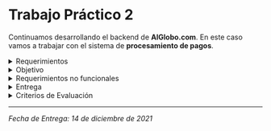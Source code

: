 # Trabajo Práctico 2

Continuamos desarrollando el backend de **AlGlobo.com**. En este caso vamos a trabajar con el sistema de **procesamiento de pagos**.

<details><summary>Requerimientos</summary>

## Requerimientos

El proceso de pagos se compone de la siguiente manera:

- Intervienen 4 entidades: **AlGlobo.com**, el **banco**, la **aerolínea** y el **hotel**.
- Existe una cola de pagos a procesar que se lee desde un archivo.
- AlGlobo.com debe coordinar el pago informando el monto a cobrar a cada entidad de forma concurrente.
- Cada entidad puede aleatoriamente procesar correctamente el cobro o no.
- Si alguna falla, se debe mantener la transaccionalidad y por lo tanto revertir o cancelar apropiadamente.
- Las fallas se guardan en un archivo de fallas para su posterior procesamiento manual. Debe implementarse una utilidad que permita reintentar manualmente cada pedido fallado.
- El sistema de AlGlobo.com es de misión crítica y por lo tanto debe mantener varias réplicas en línea listas para continuar el proceso, aunque solo una de ellas se encuentra activa al mismo tiempo. Para ello utiliza un algoritmo de elección de líder y mantiene sincronizado entre las réplicas la información del la transacción actual.
</details>

<details><summary>Objetivo</summary>

## Objetivo

Deberán implementar un conjunto de aplicaciones en **Rust** que modele el sistema de procesamiento de pagos de **AlGlobo.com**.

Se debe implementar un proceso para cada una de las entidades intervinientes y estas se comunicarán entre sí por sockets.

Se debe poder simular la salida de servicio de cualquiera de los procesos y réplicas de forma aleatoria o voluntaria, mostrando que el sistema en su conjunto sigue funcionando.

</details>

<details><summary>Requerimientos no funcionales</summary>

## Requerimientos no funcionales

Los siguientes son los requerimientos no funcionales para la resolución de los ejercicios:

- El proyecto deberá ser desarrollado en lenguaje Rust, usando las herramientas de la biblioteca estándar.
- No se permite utilizar crates externos, salvo los explícitamente mencionados o autorizados expresamente a pedido por la cátedra.
- El código fuente debe compilarse en la última versión stable del compilador y no se permite utilizar bloques unsafe.
- El código deberá funcionar en ambiente Unix / Linux.
- El programa deberá ejecutarse en la línea de comandos.
- La compilación no debe arrojar warnings del compilador, ni del linter clippy.
- Las funciones y los tipos de datos (struct) deben estar documentadas siguiendo el estándar de cargo doc.
- El código debe formatearse utilizando cargo fmt.
- Cada tipo de dato implementado debe ser colocado en una unidad de compilación (archivo fuente) independiente.
</details>

<details><summary>Entrega</summary>

## Entrega

La resolución del presente proyecto es en grupos de tres integrantes.

La entrega del proyecto comprende lo siguiente:

- **Informe**, se deberá presentar en forma digital (PDF) enviado por correo electrónico a las direcciones: `pdeymon@fi.uba.ar` y `ascarpinelli@fi.uba.ar`.
- El **código fuente** de la aplicación, que se entregará únicamente por e-mail. El código fuente debe estar estructurado en un proyecto de cargo, y se debe omitir el directorio `target/` en la entrega.
- El informe a entregar debe contener los siguientes items:
  - Una explicación del diseño y de las decisiones tomadas para la implementación de la solución.
  - Detalle de resolución de la lista de tareas anterior.
  - Diagrama que refleje los threads, el flujo de comunicación entre ellos y los datos que intercambian.
  - Diagramas de entidades realizados (structs y demás).
  </details>

<details><summary>Criterios de Evaluación</summary>

## Criterios de evaluación

### Presentación, principios teóricos y defensa de bugs potenciales

Los alumnos presentarán el código de su solución en vivo en una reunión sincrónica, con foco en el uso de las diferentes herramientas de concurrencia. Deberán poder explicar desde los conceptos teóricos vistos en clase cómo se comportará potencialmente su solución ante problemas de concurrencia (por ejemplo ausencia de deadlocks).

En caso de que la solución no se comportara de forma esperada, deberán poder explicar las causas y sus posibles rectificaciones.

### Casos de prueba en vivo

Durante la presentación se someterá a la aplicación a diferentes casos de prueba que validen la correcta aplicación de las herramientas de concurrencia.

### Informe

El informe debe estar estructurado profesionalmente y debe poder dar cuenta de las decisiones tomadas para implementar la solución.

Se debe detallar en un diagrama, las entidades desarrolladas, las herramientas de concurrencia empleadas. Así como también los threads y formas de comunicación entre ellos. Se debe poder entender qué mensajes datos entre ellos y de qué forma.

### Organización del código

El código debe organizarse respetando los criterios de buen diseño y en particular aprovechando las herramientas recomendadas por Rust (i.e. no utilizar unsafe)

### Tests automatizados

La presencia de tests automatizados que prueben diferentes casos, en especial sobre el uso de las herramientas de concurrencia es un plus.

### Presentación en término

El trabajo deberá entregarse para la fecha estipulada. La presentación fuera de término sin coordinación con antelación con el profesor influye negativamente en la nota final.

### Participación individual

Si bien el trabajo es grupal, la nota es individual y la participación del alumno durante la presentación influye en su nota final.

</details>

---

_Fecha de Entrega: 14 de diciembre de 2021_
